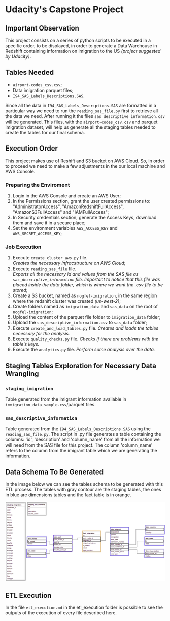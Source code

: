 # Udacity's Capstone Project

## Important Observation
This project consists on a series of python scripts to be executed in a specific order, to be displayed, in order to generate a Data Warehouse in Redshift containing information on imigration to the US _(project suggested by Udacity)_.

## Tables Needed
- `airport-codes_csv.csv`;<br>
- Data imigration parquet files;<br>
- `I94_SAS_Labels_Descriptions.SAS`.<br>

Since all the data in `I94_SAS_Labels_Descriptions.SAS` are formatted in a particular way we need to run the `reading_sas_file.py` first to retrieve all the data we need. After running it the files `sas_descriptive_information.csv` will be generated. This files, with the `airport-codes_csv.csv` and parquet imigration dataset, will help us generate all the staging tables needed to create the tables for our final schema.

## Execution Order
This project makes use of Reshift and S3 bucket on AWS Cloud. So, in order to proceed we need to make a few adjustments in the our local machine and AWS Console.

### Preparing the Enviroment
1) Login in the AWS Console and create an AWS User;<br>
2) In the Permissions section, grant the user created permissions to: "AdministratorAccess", "AmazonRedshiftFullAccess", "AmazonS3FullAccess" and "IAMFullAccess";<br>
3) In Security credentials section, generate the Access Keys, download them and save it in a secure place;<br>
4) Set the environment variables `AWS_ACCESS_KEY` and `AWS_SECRET_ACCESS_KEY`;


### Job Execution
1) Execute `create_cluster_aws.py` file. <br>
_Creates the necessary infracstructure on AWS Cloud_;
2) Execute `reading_sas_file` file. <br>
_Exports all the necessary id and values from the SAS file as `sas_descriptive_information` file. Important to notice that this file was placed inside the data folder, which is where we want the .csv file to be stored_;
3) Create a S3 bucket, named as `nogfel-imigration`, in the same region where the redshift cluster was created _(us-west-2)_;
4) Create folders named as `imigration_data` and `sas_data` on the root of `nogfel-imigration`;
5) Upload the content of the parquet file folder to `imigration_data` folder;
6) Upload the `sas_descriptive_information.csv` to `sas_data` folder;
7) Execute `create_and_load_tables.py` file. _Creates and loads the tables necessary for the analysis._
8) Execute `quality_checks.py` file. _Checks if there are problems with the table's keys._
9) Execute the `analytics.py` file. _Perform some analysis over the data._

## Staging Tables Exploration for Necessary Data Wrangling

### `staging_imigration`
Table generated from the imigrant information available in `immigration_data_sample.csv`/parquet files.

### `sas_descriptive_information`
Table generated from the `I94_SAS_Labels_Descriptions.SAS` using the `reading_sas_file.py`. The script in .py file generates a table containing the columns: 'id', 'description' and 'column_name' from all the information we will need from the SAS file for this project. The column 'column_name' refers to the column from the imigrant table which we are generating the information.


## Data Schema To Be Generated
In the image below we can see the tables schema to be generated with this ETL process. The tables with gray contour are the staging tables, the ones in blue are dimensions tables and the fact table is in orange.

![alt text](Tables_schema.png "Tables Schema")

## ETL Execution
In the file `etl_execution.md` in the etl_execution folder is possible to see the outputs of the execution of every file described here.

